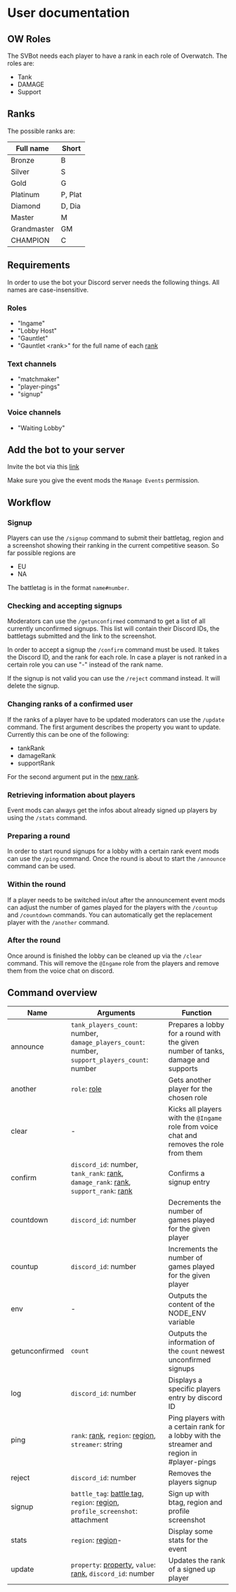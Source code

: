 # User documentation

## OW Roles

The SVBot needs each player to have a rank in each role of Overwatch. The roles are:

- Tank
- DAMAGE
- Support

## Ranks

The possible ranks are:

| Full name   | Short   |
| ----------- | ------- |
| Bronze      | B       |
| Silver      | S       |
| Gold        | G       |
| Platinum    | P, Plat |
| Diamond     | D, Dia  |
| Master      | M       |
| Grandmaster | GM      |
| CHAMPION    | C       |

## Requirements

In order to use the bot your Discord server needs the following things. All names are case-insensitive.

### Roles

- "Ingame"
- "Lobby Host"
- "Gauntlet"
- "Gauntlet \<rank>" for the full name of each [rank](#ranks)

### Text channels

- "matchmaker"
- "player-pings"
- "signup"

### Voice channels

- "Waiting Lobby"

## Add the bot to your server

Invite the bot via this [link](https://discord.com/oauth2/authorize?client_id=785912791739269130&scope=bot&permissions=8)

Make sure you give the event mods the `Manage Events` permission.

## Workflow

### Signup

Players can use the `/signup` command to submit their battletag, region and a screenshot showing their ranking in the current competitive season. So far possible regions are

- EU
- NA

The battletag is in the format `name#number`.

### Checking and accepting signups

Moderators can use the `/getunconfirmed` command to get a list of all currently unconfirmed signups. This list will contain their Discord IDs, the battletags submitted and the link to the screenshot.

In order to accept a signup the `/confirm` command must be used. It takes the Discord ID, and the rank for each role. In case a player is not ranked in a certain role you can use "-" instead of the rank name.

If the signup is not valid you can use the `/reject` command instead. It will delete the signup.

### Changing ranks of a confirmed user

If the ranks of a player have to be updated moderators can use the `/update` command. The first argument describes the property you want to update. Currently this can be one of the following:

- tankRank
- damageRank
- supportRank

For the second argument put in the [new rank](#ranks).

### Retrieving information about players

Event mods can always get the infos about already signed up players by using the `/stats` command.

### Preparing a round

In order to start round signups for a lobby with a certain rank event mods can use the `/ping` command. Once the round is about to start the `/announce` command can be used.

### Within the round

If a player needs to be switched in/out after the announcement event mods can adjust the number of games played for the players with the `/countup` and `/countdown` commands. You can automatically get the replacement player with the `/another` command.

### After the round

Once around is finished the lobby can be cleaned up via the `/clear` command. This will remove the `@Ingame` role from the players and remove them from the voice chat on discord.

## Command overview

| Name | Arguments | Function |
| --- | --- | --- |
| announce | `tank_players_count`: number, `damage_players_count`: number, `support_players_count`: number | Prepares a lobby for a round with the given number of tanks, damage and supports | 
| another | `role`: [role](#ow-roles) | Gets another player for the chosen role |
| clear | - | Kicks all players with the `@Ingame` role from voice chat and removes the role from them |
| confirm | `discord_id`: number, `tank_rank`: [rank](#ranks), `damage_rank`: [rank](#ranks), `support_rank`: [rank](#ranks) | Confirms a signup entry |
| countdown | `discord_id`: number | Decrements the number of games played for the given player |
| countup | `discord_id`: number | Increments the number of games played for the given player |
| env | - | Outputs the content of the NODE_ENV variable |
| getunconfirmed | `count` | Outputs the information of the `count` newest unconfirmed signups |
| log | `discord_id`: number | Displays a specific players entry by discord ID |
| ping | `rank`: [rank](#ranks), `region`: [region](#signup), `streamer`: string | Ping players with a certain rank for a lobby with the streamer and region in #player-pings |
| reject | `discord_id`: number | Removes the players signup |
| signup | `battle_tag`: [battle tag](#signup), `region`: [region](#signup), `profile_screenshot`: attachment | Sign up with btag, region and profile screenshot |
| stats | `region`: [region](#signup)- | Display some stats for the event |
| update | `property`: [property](#changing-ranks-of-a-confirmed-user), `value`: [rank](#ranks), `discord_id`: number | Updates the rank of a signed up player |
